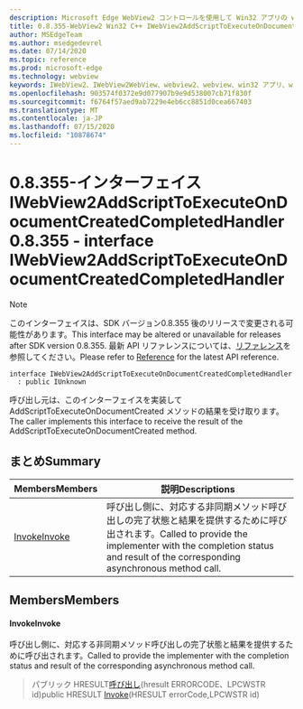 ```yaml
---
description: Microsoft Edge WebView2 コントロールを使用して Win32 アプリの web コンテンツをホストする
title: 0.8.355-WebView2 Win32 C++ IWebView2AddScriptToExecuteOnDocumentCreatedCompletedHandler
author: MSEdgeTeam
ms.author: msedgedevrel
ms.date: 07/14/2020
ms.topic: reference
ms.prod: microsoft-edge
ms.technology: webview
keywords: IWebView2、IWebView2WebView、webview2、webview、win32 アプリ、win32、edge
ms.openlocfilehash: 903574f0372e9d077907b9e9d538007cb71f830f
ms.sourcegitcommit: f6764f57aed9ab7229e4eb6cc8851d0cea667403
ms.translationtype: MT
ms.contentlocale: ja-JP
ms.lasthandoff: 07/15/2020
ms.locfileid: "10878674"
---
```

# <span data-ttu-id="d9c92-104">0.8.355-インターフェイス IWebView2AddScriptToExecuteOnDocumentCreatedCompletedHandler</span><span class="sxs-lookup"><span data-stu-id="d9c92-104">0.8.355 - interface IWebView2AddScriptToExecuteOnDocumentCreatedCompletedHandler</span></span> 

> [!NOTE]
> <span data-ttu-id="d9c92-105">このインターフェイスは、SDK バージョン0.8.355 後のリリースで変更される可能性があります。</span><span class="sxs-lookup"><span data-stu-id="d9c92-105">This interface may be altered or unavailable for releases after SDK version 0.8.355.</span></span> <span data-ttu-id="d9c92-106">最新 API リファレンスについては、[リファレンス](../../../webview2-api-reference.md)を参照してください。</span><span class="sxs-lookup"><span data-stu-id="d9c92-106">Please refer to [Reference](../../../webview2-api-reference.md) for the latest API reference.</span></span>

```
interface IWebView2AddScriptToExecuteOnDocumentCreatedCompletedHandler
  : public IUnknown
```

<span data-ttu-id="d9c92-107">呼び出し元は、このインターフェイスを実装して AddScriptToExecuteOnDocumentCreated メソッドの結果を受け取ります。</span><span class="sxs-lookup"><span data-stu-id="d9c92-107">The caller implements this interface to receive the result of the AddScriptToExecuteOnDocumentCreated method.</span></span>

## <span data-ttu-id="d9c92-108">まとめ</span><span class="sxs-lookup"><span data-stu-id="d9c92-108">Summary</span></span>

 <span data-ttu-id="d9c92-109">Members</span><span class="sxs-lookup"><span data-stu-id="d9c92-109">Members</span></span>                        | <span data-ttu-id="d9c92-110">説明</span><span class="sxs-lookup"><span data-stu-id="d9c92-110">Descriptions</span></span>
--------------------------------|---------------------------------------------
[<span data-ttu-id="d9c92-111">Invoke</span><span class="sxs-lookup"><span data-stu-id="d9c92-111">Invoke</span></span>](#invoke) | <span data-ttu-id="d9c92-112">呼び出し側に、対応する非同期メソッド呼び出しの完了状態と結果を提供するために呼び出されます。</span><span class="sxs-lookup"><span data-stu-id="d9c92-112">Called to provide the implementer with the completion status and result of the corresponding asynchronous method call.</span></span>

## <span data-ttu-id="d9c92-113">Members</span><span class="sxs-lookup"><span data-stu-id="d9c92-113">Members</span></span>

#### <span data-ttu-id="d9c92-114">Invoke</span><span class="sxs-lookup"><span data-stu-id="d9c92-114">Invoke</span></span> 

<span data-ttu-id="d9c92-115">呼び出し側に、対応する非同期メソッド呼び出しの完了状態と結果を提供するために呼び出されます。</span><span class="sxs-lookup"><span data-stu-id="d9c92-115">Called to provide the implementer with the completion status and result of the corresponding asynchronous method call.</span></span>

> <span data-ttu-id="d9c92-116">パブリック HRESULT[呼び出し](#invoke)(hresult ERRORCODE、LPCWSTR id)</span><span class="sxs-lookup"><span data-stu-id="d9c92-116">public HRESULT [Invoke](#invoke)(HRESULT errorCode,LPCWSTR id)</span></span>

